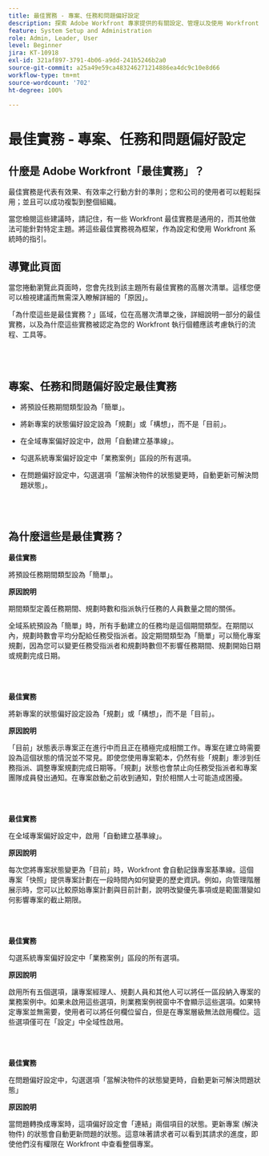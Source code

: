 ```yaml
---
title: 最佳實務 - 專案、任務和問題偏好設定
description: 探索 Adobe Workfront 專家提供的有關設定、管理以及使用 Workfront 專案、任務和問題偏好設定的最佳實務建議。
feature: System Setup and Administration
role: Admin, Leader, User
level: Beginner
jira: KT-10918
exl-id: 321af897-3791-4b06-a9dd-241b5246b2a0
source-git-commit: a25a49e59ca483246271214886ea4dc9c10e8d66
workflow-type: tm+mt
source-wordcount: '702'
ht-degree: 100%

---
```


# 最佳實務 - 專案、任務和問題偏好設定

## 什麼是 Adobe Workfront「最佳實務」？

最佳實務是代表有效果、有效率之行動方針的準則；您和公司的使用者可以輕鬆採用；並且可以成功複製到整個組織。

當您檢閱這些建議時，請記住，有一些 Workfront 最佳實務是通用的，而其他做法可能針對特定主題。將這些最佳實務視為框架，作為設定和使用 Workfront 系統時的指引。

## 導覽此頁面

當您捲動瀏覽此頁面時，您會先找到該主題所有最佳實務的高層次清單。這樣您便可以檢視建議而無需深入瞭解詳細的「原因」。

「為什麼這些是最佳實務？」區域，位在高層次清單之後，詳細說明一部分的最佳實務，以及為什麼這些實務被認定為您的 Workfront 執行個體應該考慮執行的流程、工具等。

</br>
</br>

## 專案、任務和問題偏好設定最佳實務

* 將預設任務期間類型設為「簡單」。

* 將新專案的狀態偏好設定設為「規劃」或「構想」，而不是「目前」。

* 在全域專案偏好設定中，啟用「自動建立基準線」。

* 勾選系統專案偏好設定中「業務案例」區段的所有選項。

* 在問題偏好設定中，勾選選項「當解決物件的狀態變更時，自動更新可解決問題狀態」。

</br>
</br>


## 為什麼這些是最佳實務？

**最佳實務**

將預設任務期間類型設為「簡單」。

**原因說明**

期間類型定義任務期間、規劃時數和指派執行任務的人員數量之間的關係。

全域系統預設為「簡單」時，所有手動建立的任務均是這個期間類型。在期間以內，規劃時數會平均分配給任務受指派者。設定期間類型為「簡單」可以簡化專案規劃，因為您可以變更任務受指派者和規劃時數但不影響任務期間、規劃開始日期或規劃完成日期。

</br>
</br>

**最佳實務**

將新專案的狀態偏好設定設為「規劃」或「構想」，而不是「目前」。

**原因說明**

「目前」狀態表示專案正在進行中而且正在積極完成相關工作。專案在建立時需要設為這個狀態的情況並不常見。即使您使用專案範本，仍然有些「規劃」牽涉到任務指派、調整專案規劃完成日期等。「規劃」狀態也會禁止向任務受指派者和專案團隊成員發出通知。在專案啟動之前收到通知，對於相關人士可能造成困擾。

</br>
</br>

**最佳實務**

在全域專案偏好設定中，啟用「自動建立基準線」。

**原因說明**

每次您將專案狀態變更為「目前」時，Workfront 會自動記錄專案基準線。這個專案「快照」提供專案計劃在一段時間內如何變更的歷史資訊。例如，向管理階層展示時，您可以比較原始專案計劃與目前計劃，說明改變優先事項或是範圍潛變如何影響專案的截止期限。

</br>
</br>

**最佳實務**

勾選系統專案偏好設定中「業務案例」區段的所有選項。

**原因說明**

啟用所有五個選項，讓專案經理人、規劃人員和其他人可以將任一區段納入專案的業務案例中。如果未啟用這些選項，則業務案例視窗中不會顯示這些選項。如果特定專案並無需要，使用者可以將任何欄位留白，但是在專案層級無法啟用欄位。這些選項僅可在「設定」中全域性啟用。

</br>
</br>

**最佳實務**

在問題偏好設定中，勾選選項「當解決物件的狀態變更時，自動更新可解決問題狀態」

**原因說明**

當問題轉換成專案時，這項偏好設定會「連結」兩個項目的狀態。更新專案 (解決物件) 的狀態會自動更新問題的狀態。這意味著請求者可以看到其請求的進度，即使他們沒有權限在 Workfront 中查看整個專案。

